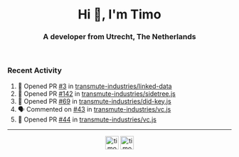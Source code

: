 <h1 align="center">Hi 👋, I'm Timo</h1>
<h3 align="center">A developer from Utrecht, The Netherlands</h3>
<br/>
<!-- https://github.com/rahuldkjain/github-profile-readme-generator --!>

<!--  <p align="left"><img src="https://github-readme-stats.vercel.app/api?username=timoglastra&show_icons=true&count_private=true&" alt="timoglastra" /></p> --!>

<!--
Github language stats
<p align="left"><img src="https://github-readme-stats.vercel.app/api/top-langs/?username=timoglastra&layout=compact" alt="timoglastra" /><p>
-->

<!-- Codestats language stats -->
<!-- <p align="left"><img src="https://codestats-readme.vercel.app/api/top-langs/?username=timoglastra&layout=compact&language_count=12" alt="timoglastra" /><p>    --!>
  
<h3>Recent Activity</h3>

<!--START_SECTION:activity-->
1. 💪 Opened PR [#3](https://github.com/transmute-industries/linked-data/pull/3) in [transmute-industries/linked-data](https://github.com/transmute-industries/linked-data)
2. 💪 Opened PR [#142](https://github.com/transmute-industries/sidetree.js/pull/142) in [transmute-industries/sidetree.js](https://github.com/transmute-industries/sidetree.js)
3. 💪 Opened PR [#69](https://github.com/transmute-industries/did-key.js/pull/69) in [transmute-industries/did-key.js](https://github.com/transmute-industries/did-key.js)
4. 🗣 Commented on [#43](https://github.com/transmute-industries/vc.js/issues/43) in [transmute-industries/vc.js](https://github.com/transmute-industries/vc.js)
5. 💪 Opened PR [#44](https://github.com/transmute-industries/vc.js/pull/44) in [transmute-industries/vc.js](https://github.com/transmute-industries/vc.js)
<!--END_SECTION:activity-->

---

<p align="center">
<a href="https://twitter.com/timoglastra" target="blank"><img align="center" src="https://cdn.jsdelivr.net/npm/simple-icons@3.0.1/icons/twitter.svg" alt="timoglastra" height="30" width="30" /></a>
<a href="https://linkedin.com/in/timoglastra" target="blank"><img align="center" src="https://cdn.jsdelivr.net/npm/simple-icons@3.0.1/icons/linkedin.svg" alt="timoglastra" height="30" width="30" /></a>
</p>



